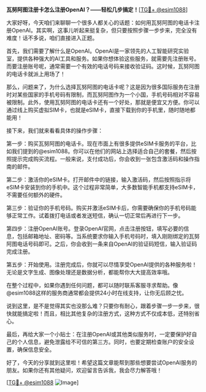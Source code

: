 **瓦努阿图注册卡怎么注册OpenAI？——轻松几步搞定！**[[TG💪+ @esim1088](https://t.me/s/esim1088)]

大家好呀，今天咱们来聊聊一个很多人都关心的话题：如何用瓦努阿图的电话卡注册OpenAI。其实啊，这事儿听起来挺复杂，但只要按照步骤一步步来，完全没有难度！话不多说，咱们直接进入正题。

首先，我们需要了解什么是OpenAI。OpenAI是一家领先的人工智能研究实验室，提供各种强大的AI工具和服务。如果你想体验这些服务，就需要先注册账号。而要注册账号呢，通常需要一个有效的电话号码来接收验证码。这时候，瓦努阿图的电话卡就派上用场了！

那么，问题来了，为什么选择瓦努阿图的电话卡呢？这是因为很多国际服务在注册时对某些国家的手机号码有限制，而瓦努阿图作为一个小国，手机号码相对不容易被限制。此外，使用瓦努阿图的电话卡还有一个好处，那就是便宜又方便。你可以通过线上购买虚拟SIM卡，也就是eSIM卡，直接下载到你的手机里，随时随地都能用！

接下来，我们就来看看具体的操作步骤：

第一步：购买瓦努阿图的电话卡。现在市面上有很多提供eSIM卡服务的平台，比如我们提到的@esim1088。你可以在他们的网站上选择适合自己的套餐，然后按照提示完成购买流程。一般来说，支付成功后，你会收到一张包含激活码和操作指南的邮件。

第二步：激活你的eSIM卡。打开邮件中的链接，输入激活码，然后按照指示将eSIM卡安装到你的手机中。这个过程非常简单，大多数智能手机都支持eSIM卡，不需要任何额外的硬件。

第三步：验证你的手机号码。购买并激活eSIM卡后，你需要确保你的手机号码能够正常工作。试着拨打电话或者发送短信，确认一切正常后再进行下一步。

第四步：注册OpenAI账号。登录OpenAI官网，点击注册按钮，填写必要的信息，包括邮箱地址、密码等。当系统要求你输入手机号码时，填入刚刚绑定的瓦努阿图电话号码即可。之后，你会收到一条来自OpenAI的验证码短信，输入验证码完成注册。

第五步：开始使用。注册完成后，你就可以尽情享受OpenAI提供的各种服务啦！无论是文字生成、图像处理还是数据分析，都能帮你大大提高效率哦。

在整个过程中，如果你遇到任何问题，都可以随时联系客服寻求帮助。像@esim1088这样的服务商通常都会提供24小时在线支持，让你无后顾之忧。

说到这里，是不是觉得其实也没那么难？只要你有耐心，跟着步骤一步一步来，很快就能搞定啦！而且，相比其他复杂的注册方式，这种方式不仅成本低，还特别省心。

最后，再给大家一个小贴士：在注册OpenAI或其他类似服务时，一定要保护好自己的个人信息，避免泄露给不可信的第三方。同时，也要定期检查账户的安全设置，确保信息安全。

好了，今天的分享就到这里啦！希望这篇文章能帮到那些想要尝试OpenAI服务的朋友。如果你还有其他疑问，欢迎留言告诉我，我会尽力解答哦！

[[TG💪+ @esim1088](https://t.me/s/esim1088) ![Image](https://i.postimg.cc/4NQfJmqS/Snipaste-2025-05-13-00-14-12.png)]